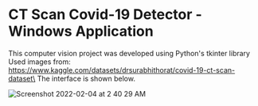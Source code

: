 # CT Scan Covid-19 Detector - Windows Application
This computer vision project was developed using Python's tkinter library\
Used images from: https://www.kaggle.com/datasets/drsurabhithorat/covid-19-ct-scan-dataset\
The interface is shown below.

![Screenshot 2022-02-04 at 2 40 29 AM](https://github.com/Mahdi800/Covid-19-detection-windows-application-/assets/57752472/b78f2204-740d-4ffd-849b-6a5208b05fe2)

